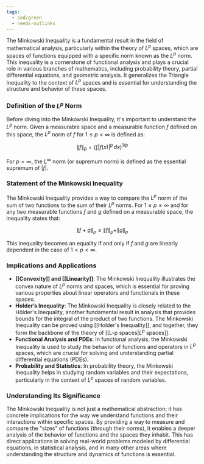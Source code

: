 ```yaml
---
tags:
  - sod/green
  - needs-outlinks
---
```

The Minkowski Inequality is a fundamental result in the field of mathematical analysis, particularly within the theory of $L^p$ spaces, which are spaces of functions equipped with a specific norm known as the $L^p$ norm. This inequality is a cornerstone of functional analysis and plays a crucial role in various branches of mathematics, including probability theory, partial differential equations, and geometric analysis. It generalizes the Triangle Inequality to the context of $L^p$ spaces and is essential for understanding the structure and behavior of these spaces.

### Definition of the $L^p$ Norm

Before diving into the Minkowski Inequality, it's important to understand the $L^p$ norm. Given a measurable space and a measurable function $f$ defined on this space, the $L^p$ norm of $f$ for $1 \leq p < \infty$ is defined as:

$$
\|f\|_p = \left( \int |f(x)|^p \,dx \right)^{1/p}
$$

For $p = \infty$, the $L^\infty$ norm (or supremum norm) is defined as the essential supremum of $|f|$.

### Statement of the Minkowski Inequality

The Minkowski Inequality provides a way to compare the $L^p$ norm of the sum of two functions to the sum of their $L^p$ norms. For $1 \leq p \leq \infty$ and for any two measurable functions $f$ and $g$ defined on a measurable space, the inequality states that:

$$
\|f + g\|_p \leq \|f\|_p + \|g\|_p
$$

This inequality becomes an equality if and only if $f$ and $g$ are linearly dependent in the case of $1 < p < \infty$.

### Implications and Applications

- **[[Convexity]] and [[Linearity]]**: The Minkowski Inequality illustrates the convex nature of $L^p$ norms and spaces, which is essential for proving various properties about linear operators and functionals in these spaces.
- **Holder’s Inequality**: The Minkowski Inequality is closely related to the Hölder's Inequality, another fundamental result in analysis that provides bounds for the integral of the product of two functions. The Minkowski Inequality can be proved using [[Holder's Inequality]], and together, they form the backbone of the theory of [[L-p spaces|$L^p$ spaces]].
- **Functional Analysis and PDEs**: In functional analysis, the Minkowski Inequality is used to study the behavior of functions and operators in $L^p$ spaces, which are crucial for solving and understanding partial differential equations (PDEs).
- **Probability and Statistics**: In probability theory, the Minkowski Inequality helps in studying random variables and their expectations, particularly in the context of $L^p$ spaces of random variables.

### Understanding Its Significance

The Minkowski Inequality is not just a mathematical abstraction; it has concrete implications for the way we understand functions and their interactions within specific spaces. By providing a way to measure and compare the "sizes" of functions (through their norms), it enables a deeper analysis of the behavior of functions and the spaces they inhabit. This has direct applications in solving real-world problems modeled by differential equations, in statistical analysis, and in many other areas where understanding the structure and dynamics of functions is essential.